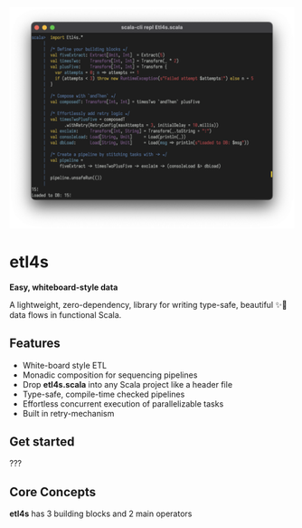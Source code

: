 <p align="center">
  <img src="pix/etl4s.png" width="700">
</p>

# etl4s
**Easy, whiteboard-style data**

A lightweight, zero-dependency, library for writing type-safe, beautiful ✨🍰  data flows in functional Scala. 

## Features
- White-board style ETL
- Monadic composition for sequencing pipelines
- Drop **etl4s.scala** into any Scala project like a header file
- Type-safe, compile-time checked pipelines
- Effortless concurrent execution of parallelizable tasks
- Built in retry-mechanism

## Get started
???

## Core Concepts
**etl4s** has 3 building blocks and 2 main operators
